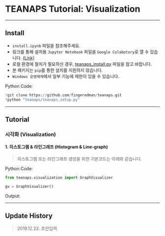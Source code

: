 # TEANAPS Tutorial: Visualization

---
## Install
- `install.ipynb` 파일을 참조해주세요.
- 링크를 통해 설치용 `Jupyter Notebook` 파일을 `Google Colabotory`로 열 수 있습니다. [(Link)](https://colab.research.google.com/github/fingeredman/teanaps/blob/master/install.ipynb)
- 로컬 환경에 철치가 필요하신 경우, [teanaps_install.py](https://github.com/fingeredman/teanaps/blob/master/teanaps_setup.py) 파일을 참고 바랍니다.
- 본 패키지는 `pip`를 통한 설치를 지원하지 않습니다.
- `Windows 운영체제`에서 일부 기능에 제한이 있을 수 있습니다.

Python Code:
```python
!git clone https://github.com/fingeredman/teanaps.git
!python "teanaps/teanaps_setup.py"
```

---
## Tutorial

### 시각화 (Visualization)
#### 1. 히스토그램 & 라인그래프 (Histogram & Line-graph)
> 히스토그램 또는 라인그래프 생성을 위한 기본코드는 아래와 같습니다.  

Python Code:
```python
from teanaps.visualization import GraphVisualizer

gv = GraphVisualizer()
```
Output:

---
## Update History
> 2019.12.22. 초안입력  
